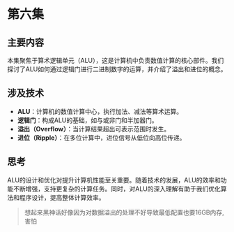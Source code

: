 # 第六集


## 主要内容

本集聚焦于算术逻辑单元（ALU），这是计算机中负责数值计算的核心部件。我们探讨了ALU如何通过逻辑门进行二进制数字的运算，并介绍了溢出和进位的概念。

## 涉及技术

- **ALU**：计算机的数值计算中心，执行加法、减法等算术运算。
- **逻辑门**：构成ALU的基础，如与或非门和半加器门。
- **溢出（Overflow）**：当计算结果超出可表示范围时发生。
- **进位（Ripple）**：在多位计算中，进位信号从低位向高位传递。

## 思考

ALU的设计和优化对提升计算机性能至关重要。随着技术的发展，ALU的效率和功能不断增强，支持更复杂的计算任务。同时，对ALU的深入理解有助于我们优化算法和程序设计，提高整体计算效率。


> 想起来黑神话好像因为对数据溢出的处理不好导致最低配置也要16GB内存,害怕
